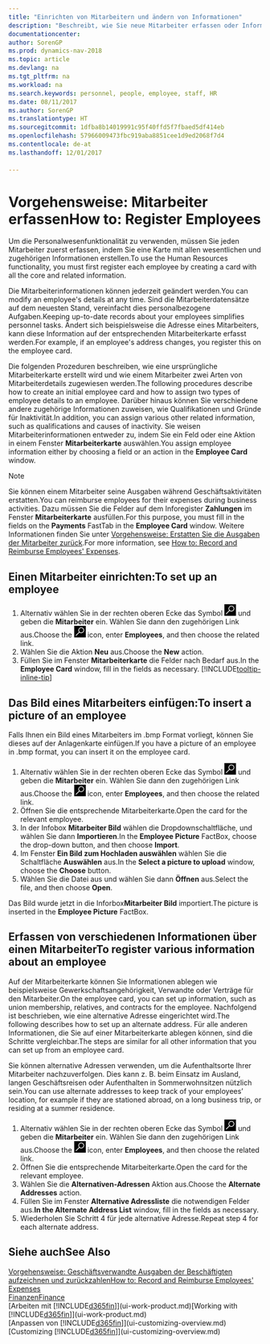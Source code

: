 ```yaml
---
title: "Einrichten von Mitarbeitern und ändern von Informationen"
description: "Beschreibt, wie Sie neue Mitarbeiter erfassen oder Informationen für vorhandene Mitarbeiter bearbeiten."
documentationcenter: 
author: SorenGP
ms.prod: dynamics-nav-2018
ms.topic: article
ms.devlang: na
ms.tgt_pltfrm: na
ms.workload: na
ms.search.keywords: personnel, people, employee, staff, HR
ms.date: 08/11/2017
ms.author: SorenGP
ms.translationtype: HT
ms.sourcegitcommit: 1dfba8b14019991c95f40ffd5f7fbaed5df414eb
ms.openlocfilehash: 57966009473fbc919aba8851cee1d9ed2068f7d4
ms.contentlocale: de-at
ms.lasthandoff: 12/01/2017

---
```

# <a name="how-to-register-employees"></a><span data-ttu-id="17b7a-103">Vorgehensweise: Mitarbeiter erfassen</span><span class="sxs-lookup"><span data-stu-id="17b7a-103">How to: Register Employees</span></span>
<span data-ttu-id="17b7a-104">Um die Personalwesenfunktionalität zu verwenden, müssen Sie jeden Mitarbeiter zuerst erfassen, indem Sie eine Karte mit allen wesentlichen und zugehörigen Informationen erstellen.</span><span class="sxs-lookup"><span data-stu-id="17b7a-104">To use the Human Resources functionality, you must first register each employee by creating a card with all the core and related information.</span></span>

<span data-ttu-id="17b7a-105">Die Mitarbeiterinformationen können jederzeit geändert werden.</span><span class="sxs-lookup"><span data-stu-id="17b7a-105">You can modify an employee's details at any time.</span></span> <span data-ttu-id="17b7a-106">Sind die Mitarbeiterdatensätze auf dem neuesten Stand, vereinfacht dies personalbezogene Aufgaben.</span><span class="sxs-lookup"><span data-stu-id="17b7a-106">Keeping up-to-date records about your employees simplifies personnel tasks.</span></span> <span data-ttu-id="17b7a-107">Ändert sich beispielsweise die Adresse eines Mitarbeiters, kann diese Information auf der entsprechenden Mitarbeiterkarte erfasst werden.</span><span class="sxs-lookup"><span data-stu-id="17b7a-107">For example, if an employee's address changes, you register this on the employee card.</span></span>

<span data-ttu-id="17b7a-108">Die folgenden Prozeduren beschreiben, wie eine ursprüngliche Mitarbeiterkarte erstellt wird und wie einem Mitarbeiter zwei Arten von Mitarbeiterdetails zugewiesen werden.</span><span class="sxs-lookup"><span data-stu-id="17b7a-108">The following procedures describe how to create an initial employee card and how to assign two types of employee details to an employee.</span></span> <span data-ttu-id="17b7a-109">Darüber hinaus können Sie verschiedene andere zugehörige Informationen zuweisen, wie Qualifikationen und Gründe für Inaktivität.</span><span class="sxs-lookup"><span data-stu-id="17b7a-109">In addition, you can assign various other related information, such as qualifications and causes of inactivity.</span></span> <span data-ttu-id="17b7a-110">Sie weisen Mitarbeiterinformationen entweder zu, indem Sie ein Feld oder eine Aktion in einem Fenster **Mitarbeiterkarte** auswählen.</span><span class="sxs-lookup"><span data-stu-id="17b7a-110">You assign employee information either by choosing a field or an action in the **Employee Card** window.</span></span>

> [!NOTE]  
> <span data-ttu-id="17b7a-111">Sie können einem Mitarbeiter seine Ausgaben während Geschäftsaktivitäten erstatten.</span><span class="sxs-lookup"><span data-stu-id="17b7a-111">You can reimburse employees for their expenses during business activities.</span></span> <span data-ttu-id="17b7a-112">Dazu müssen Sie die Felder auf dem Inforegister **Zahlungen** im Fenster **Mitarbeiterkarte** ausfüllen.</span><span class="sxs-lookup"><span data-stu-id="17b7a-112">For this purpose, you must fill in the fields on the **Payments** FastTab in the **Employee Card** window.</span></span> <span data-ttu-id="17b7a-113">Weitere Informationen finden Sie unter [Vorgehensweise: Erstatten Sie die Ausgaben der Mitarbeiter zurück](finance-how-record-reimburse-employee-expenses.md).</span><span class="sxs-lookup"><span data-stu-id="17b7a-113">For more information, see [How to: Record and Reimburse Employees' Expenses](finance-how-record-reimburse-employee-expenses.md).</span></span>

## <a name="to-set-up-an-employee"></a><span data-ttu-id="17b7a-114">Einen Mitarbeiter einrichten:</span><span class="sxs-lookup"><span data-stu-id="17b7a-114">To set up an employee</span></span>
1. <span data-ttu-id="17b7a-115">Alternativ wählen Sie in der rechten oberen Ecke das Symbol ![Nach Seite oder Bericht suchen](media/ui-search/search_small.png "Nach Seite oder Bericht suchen") und geben die **Mitarbeiter** ein. Wählen Sie dann den zugehörigen Link aus.</span><span class="sxs-lookup"><span data-stu-id="17b7a-115">Choose the ![Search for Page or Report](media/ui-search/search_small.png "Search for Page or Report icon") icon, enter **Employees**, and then choose the related link.</span></span>
2. <span data-ttu-id="17b7a-116">Wählen Sie die Aktion **Neu** aus.</span><span class="sxs-lookup"><span data-stu-id="17b7a-116">Choose the **New** action.</span></span>
3. <span data-ttu-id="17b7a-117">Füllen Sie im Fenster **Mitarbeiterkarte** die Felder nach Bedarf aus.</span><span class="sxs-lookup"><span data-stu-id="17b7a-117">In the **Employee Card** window, fill in the fields as necessary.</span></span> [!INCLUDE[tooltip-inline-tip](includes/tooltip-inline-tip_md.md)]

## <a name="to-insert-a-picture-of-an-employee"></a><span data-ttu-id="17b7a-118">Das Bild eines Mitarbeiters einfügen:</span><span class="sxs-lookup"><span data-stu-id="17b7a-118">To insert a picture of an employee</span></span>
<span data-ttu-id="17b7a-119">Falls Ihnen ein Bild eines Mitarbeiters im .bmp Format vorliegt,  können Sie dieses auf der Anlagenkarte einfügen.</span><span class="sxs-lookup"><span data-stu-id="17b7a-119">If you have a picture of an employee in .bmp format, you can insert it on the employee card.</span></span>

1. <span data-ttu-id="17b7a-120">Alternativ wählen Sie in der rechten oberen Ecke das Symbol ![Nach Seite oder Bericht suchen](media/ui-search/search_small.png "Nach Seite oder Bericht suchen") und geben die **Mitarbeiter** ein. Wählen Sie dann den zugehörigen Link aus.</span><span class="sxs-lookup"><span data-stu-id="17b7a-120">Choose the ![Search for Page or Report](media/ui-search/search_small.png "Search for Page or Report icon") icon, enter **Employees**, and then choose the related link.</span></span>
2. <span data-ttu-id="17b7a-121">Öffnen Sie die entsprechende Mitarbeiterkarte.</span><span class="sxs-lookup"><span data-stu-id="17b7a-121">Open the card for the relevant employee.</span></span>
3. <span data-ttu-id="17b7a-122">In der Infobox **Mitarbeiter Bild** wählen die Dropdownschaltfläche, und wählen Sie dann **Importieren**.</span><span class="sxs-lookup"><span data-stu-id="17b7a-122">In the **Employee Picture** FactBox, choose the drop-down button, and then choose **Import**.</span></span>
4. <span data-ttu-id="17b7a-123">Im Fenster **Ein Bild zum Hochladen auswählen** wählen Sie die Schaltfläche **Auswählen** aus.</span><span class="sxs-lookup"><span data-stu-id="17b7a-123">In the **Select a picture to upload** window, choose the **Choose** button.</span></span>
5. <span data-ttu-id="17b7a-124">Wählen Sie die Datei aus und wählen Sie dann **Öffnen** aus.</span><span class="sxs-lookup"><span data-stu-id="17b7a-124">Select the file, and then choose **Open**.</span></span>

<span data-ttu-id="17b7a-125">Das Bild wurde jetzt in die Inforbox**Mitarbeiter Bild** importiert.</span><span class="sxs-lookup"><span data-stu-id="17b7a-125">The picture is inserted in the **Employee Picture** FactBox.</span></span>

## <a name="to-register-various-information-about-an-employee"></a><span data-ttu-id="17b7a-126">Erfassen von verschiedenen Informationen über einen Mitarbeiter</span><span class="sxs-lookup"><span data-stu-id="17b7a-126">To register various information about an employee</span></span>
<span data-ttu-id="17b7a-127">Auf der Mitarbeiterkarte können Sie Informationen ablegen wie beispielsweise Gewerkschaftsangehörigkeit, Verwandte oder Verträge für den Mitarbeiter.</span><span class="sxs-lookup"><span data-stu-id="17b7a-127">On the employee card, you can set up information, such as union membership, relatives, and contracts for the employee.</span></span> <span data-ttu-id="17b7a-128">Nachfolgend ist beschrieben, wie eine alternative Adresse eingerichtet wird.</span><span class="sxs-lookup"><span data-stu-id="17b7a-128">The following describes how to set up an alternate address.</span></span> <span data-ttu-id="17b7a-129">Für alle anderen Informationen, die Sie auf einer Mitarbeiterkarte ablegen können, sind die Schritte vergleichbar.</span><span class="sxs-lookup"><span data-stu-id="17b7a-129">The steps are similar for all other information that you can set up from an employee card.</span></span>

<span data-ttu-id="17b7a-130">Sie können alternative Adressen verwenden, um die Aufenthaltsorte Ihrer Mitarbeiter nachzuverfolgen. Dies kann z. B. beim Einsatz im Ausland, langen Geschäftsreisen oder Aufenthalten in Sommerwohnsitzen nützlich sein.</span><span class="sxs-lookup"><span data-stu-id="17b7a-130">You can use alternate addresses to keep track of your employees’ location, for example if they are stationed abroad, on a long business trip, or residing at a summer residence.</span></span>

1. <span data-ttu-id="17b7a-131">Alternativ wählen Sie in der rechten oberen Ecke das Symbol ![Nach Seite oder Bericht suchen](media/ui-search/search_small.png "Nach Seite oder Bericht suchen") und geben die **Mitarbeiter** ein. Wählen Sie dann den zugehörigen Link aus.</span><span class="sxs-lookup"><span data-stu-id="17b7a-131">Choose the ![Search for Page or Report](media/ui-search/search_small.png "Search for Page or Report icon") icon, enter **Employees**, and then choose the related link.</span></span>
2. <span data-ttu-id="17b7a-132">Öffnen Sie die entsprechende Mitarbeiterkarte.</span><span class="sxs-lookup"><span data-stu-id="17b7a-132">Open the card for the relevant employee.</span></span>
3. <span data-ttu-id="17b7a-133">Wählen Sie die **Alternativen-Adressen** Aktion aus.</span><span class="sxs-lookup"><span data-stu-id="17b7a-133">Choose the **Alternate Addresses** action.</span></span>
4. <span data-ttu-id="17b7a-134">Füllen Sie im Fenster **Alternative Adressliste** die notwendigen Felder aus.</span><span class="sxs-lookup"><span data-stu-id="17b7a-134">**In the Alternate Address List** window, fill in the fields as necessary.</span></span>
5. <span data-ttu-id="17b7a-135">Wiederholen Sie Schritt 4 für jede alternative Adresse.</span><span class="sxs-lookup"><span data-stu-id="17b7a-135">Repeat step 4 for each alternate address.</span></span>

## <a name="see-also"></a><span data-ttu-id="17b7a-136">Siehe auch</span><span class="sxs-lookup"><span data-stu-id="17b7a-136">See Also</span></span>
[<span data-ttu-id="17b7a-137">Vorgehensweise: Geschäftsverwandte Ausgaben der Beschäftigten aufzeichnen und zurückzahlen</span><span class="sxs-lookup"><span data-stu-id="17b7a-137">How to: Record and Reimburse Employees' Expenses</span></span>](finance-how-record-reimburse-employee-expenses.md)  
[<span data-ttu-id="17b7a-138">Finanzen</span><span class="sxs-lookup"><span data-stu-id="17b7a-138">Finance</span></span>](finance.md)  
<span data-ttu-id="17b7a-139">[Arbeiten mit [!INCLUDE[d365fin](includes/d365fin_md.md)]](ui-work-product.md)</span><span class="sxs-lookup"><span data-stu-id="17b7a-139">[Working with [!INCLUDE[d365fin](includes/d365fin_md.md)]](ui-work-product.md)</span></span>  
<span data-ttu-id="17b7a-140">[Anpassen von [!INCLUDE[d365fin](includes/d365fin_md.md)]](ui-customizing-overview.md)</span><span class="sxs-lookup"><span data-stu-id="17b7a-140">[Customizing [!INCLUDE[d365fin](includes/d365fin_md.md)]](ui-customizing-overview.md)</span></span>

